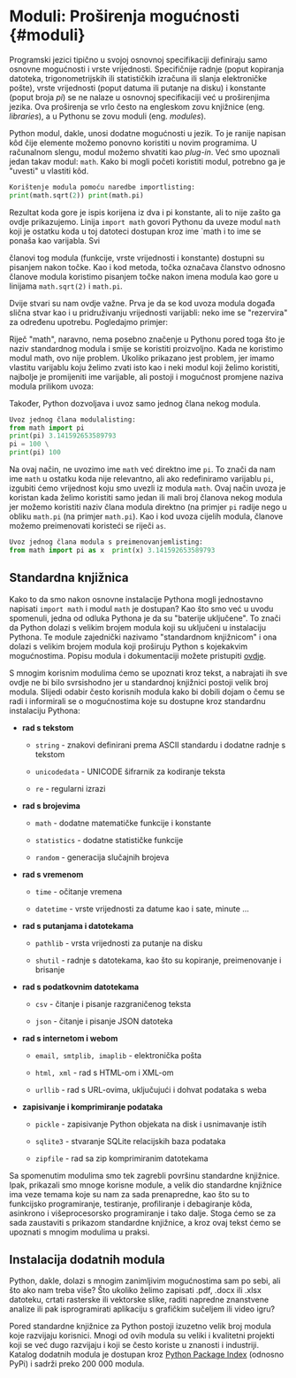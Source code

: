 # Moduli: Proširenja mogućnosti {#moduli}

Programski jezici tipično u svojoj osnovnoj specifikaciji definiraju
samo osnovne mogućnosti i vrste vrijednosti. Specifičnije radnje (poput
kopiranja datoteka, trigonometrijskih ili statističkih izračuna ili
slanja elektroničke pošte), vrste vrijednosti (poput datuma ili putanje
na disku) i konstante (poput broja $pi$) se ne nalaze u osnovnoj
specifikaciji već u proširenjima jezika. Ova proširenja se vrlo često na
engleskom zovu knjižnice (eng. *libraries*), a u Pythonu se zovu moduli
(eng. *modules*).

Python modul, dakle, unosi dodatne mogućnosti u jezik. To je ranije
napisan kôd čije elemente možemo ponovno koristiti u novim programima. U
računalnom slengu, modul možemo shvatiti kao *plug-in*. Već smo upoznali
jedan takav modul: `math`. Kako bi mogli početi koristiti
modul, potrebno ga je \"uvesti\" u vlastiti kôd.

``` python
Korištenje modula pomoću naredbe importlisting:
print(math.sqrt(2)) print(math.pi)
```

Rezultat koda gore je ispis korijena iz dva i pi konstante, ali to nije
zašto ga ovdje prikazujemo. Linija `import math` govori Pythonu
da uveze modul `math` koji je ostatku koda u toj datoteci
dostupan kroz ime `math i to ime se ponaša kao varijabla. Svi

članovi tog modula (funkcije, vrste vrijednosti i konstante) dostupni su
pisanjem nakon točke. Kao i kod metoda, točka označava članstvo odnosno
članove modula koristimo pisanjem točke nakon imena modula kao gore u
linijama `math.sqrt(2)` i `math.pi`.

Dvije stvari su nam ovdje važne. Prva je da se kod uvoza modula događa
slična stvar kao i u pridruživanju vrijednosti varijabli: neko ime se
\"rezervira\" za određenu upotrebu. Pogledajmo primjer:

Riječ \"math\", naravno, nema posebno značenje u Pythonu pored toga što
je naziv standardnog modula i smije se koristiti proizvoljno. Kada ne
koristimo modul math, ovo nije problem. Ukoliko prikazano jest problem,
jer imamo vlastitu varijablu koju želimo zvati isto kao i neki modul
koji želimo koristiti, najbolje je promijeniti ime varijable, ali
postoji i mogućnost promjene naziva modula prilikom uvoza:

Također, Python dozvoljava i uvoz samo jednog člana nekog modula.

``` python
Uvoz jednog člana modulalisting:
from math import pi
print(pi) 3.141592653589793 
pi = 100 \
print(pi) 100
```

Na ovaj način, ne uvozimo ime `math` već direktno ime
`pi`. To znači da nam ime `math` u ostatku koda nije
relevantno, ali ako redefiniramo varijablu `pi`, izgubiti ćemo
vrijednost koju smo uvezli iz modula `math`. Ovaj način uvoza
je koristan kada želimo koristiti samo jedan ili mali broj članova nekog
modula jer možemo koristiti naziv člana modula direktno (na primjer
`pi` radije nego u obliku `math.pi` (na primjer `math.pi`). Kao i kod uvoza cijelih modula, članove možemo
preimenovati koristeći se riječi `as`.

``` python
Uvoz jednog člana modula s preimenovanjemlisting: 
from math import pi as x  print(x) 3.141592653589793
```

## Standardna knjižnica

Kako to da smo nakon osnovne instalacije Pythona mogli jednostavno
napisati `import math` i modul `math` je dostupan? Kao
što smo već u uvodu spomenuli, jedna od odluka Pythona je da su
"baterije uključene". To znači da Python dolazi s velikim brojem modula
koji su uključeni u instalaciju Pythona. Te module zajednički nazivamo
"standardnom knjižnicom" i ona dolazi s velikim brojem modula koji
proširuju Python s kojekakvim mogućnostima. Popisu modula i
dokumentaciji možete pristupiti
[ovdje](https://docs.python.org/3/library/index.html).

S mnogim korisnim modulima ćemo se upoznati kroz tekst, a nabrajati ih
sve ovdje ne bi bilo svrsishodno jer u standardnoj knjižnici postoji
velik broj modula. Slijedi odabir često korisnih modula kako bi dobili
dojam o čemu se radi i informirali se o mogućnostima koje su dostupne
kroz standardnu instalaciju Pythona:

-   **rad s tekstom**

    -   `string` - znakovi definirani prema ASCII standardu i
        dodatne radnje s tekstom

    -   `unicodedata` - UNICODE šifrarnik za kodiranje teksta

    -   `re` - regularni izrazi

-   **rad s brojevima**

    -   `math` - dodatne matematičke funkcije i konstante

    -   `statistics` - dodatne statističke funkcije

    -   `random` - generacija slučajnih brojeva

-   **rad s vremenom**

    -   `time` - očitanje vremena

    -   `datetime` - vrste vrijednosti za datume kao i sate,
        minute \...

-   **rad s putanjama i datotekama**

    -   `pathlib` - vrsta vrijednosti za putanje na disku

    -   `shutil` - radnje s datotekama, kao što su kopiranje,
        preimenovanje i brisanje

-   **rad s podatkovnim datotekama**

    -   `csv` - čitanje i pisanje razgraničenog teksta

    -   `json` - čitanje i pisanje JSON datoteka

-   **rad s internetom i webom**

    -   `email, smtplib, imaplib` - elektronička pošta

    -   `html, xml` - rad s HTML-om i XML-om

    -   `urllib` - rad s URL-ovima, uključujući i dohvat
        podataka s weba

-   **zapisivanje i komprimiranje podataka**

    -   `pickle` - zapisivanje Python objekata na disk i
        usnimavanje istih

    -   `sqlite3` - stvaranje SQLite relacijskih baza podataka

    -   `zipfile` - rad sa zip komprimiranim datotekama

Sa spomenutim modulima smo tek zagrebli površinu standardne knjižnice.
Ipak, prikazali smo mnoge korisne module, a velik dio standardne
knjižnice ima veze temama koje su nam za sada prenapredne, kao što su to
funkcijsko programiranje, testiranje, profiliranje i debagiranje kôda,
asinkrono i višeprocesorsko programiranje i tako dalje. Stoga ćemo se za
sada zaustaviti s prikazom standardne knjižnice, a kroz ovaj tekst ćemo
se upoznati s mnogim modulima u praksi.

## Instalacija dodatnih modula

Python, dakle, dolazi s mnogim zanimljivim mogućnostima sam po sebi, ali
što ako nam treba više? Što ukoliko želimo zapisati .pdf, .docx ili
.xlsx datoteku, crtati rasterske ili vektorske slike, raditi napredne
znanstvene analize ili pak isprogramirati aplikaciju s grafičkim
sučeljem ili video igru?

Pored standardne knjižnice za Python postoji izuzetno velik broj modula
koje razvijaju korisnici. Mnogi od ovih modula su veliki i kvalitetni
projekti koji se već dugo razvijaju i koji se često koriste u znanosti i
industriji. Katalog dodatnih modula je dostupan kroz [Python Package
Index](https://pypi.org/) (odnosno PyPi) i sadrži preko 200 000 modula.
